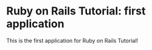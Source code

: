 # Ruby on Rails Tutorial: first application

This is the first application for Ruby on Rails Tutorial!